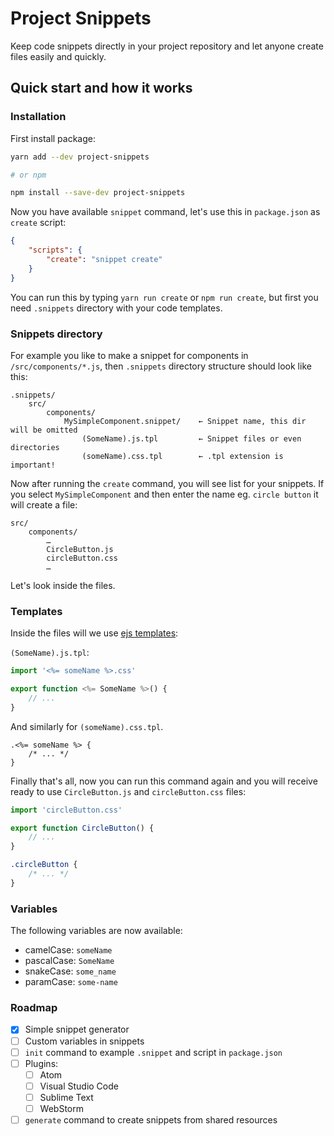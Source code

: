 # Project Snippets

Keep code snippets directly in your project repository and let anyone create files easily and quickly.

## Quick start and how it works

### Installation

First install package:

```bash
yarn add --dev project-snippets

# or npm

npm install --save-dev project-snippets
```

Now you have available `snippet` command, let's use this in `package.json` as `create` script:

```json
{
    "scripts": {
        "create": "snippet create"
    }
}
```

You can run this by typing `yarn run create` or `npm run create`, but first you need `.snippets` directory with your code templates.

### Snippets directory

For example you like to make a snippet for components in `/src/components/*.js`, then `.snippets` directory structure should look like this:

```
.snippets/
    src/
        components/
            MySimpleComponent.snippet/    ← Snippet name, this dir will be omitted
                (SomeName).js.tpl         ← Snippet files or even directories
                (someName).css.tpl        ← .tpl extension is important!
```

Now after running the `create` command, you will see list for your snippets. If you select `MySimpleComponent` and then enter the name eg. `circle button` it will create a file:

```
src/
    components/
        …
        CircleButton.js
        circleButton.css
        …
```

Let's look inside the files.

### Templates

Inside the files will we use [ejs templates](https://github.com/mde/ejs):

`(SomeName).js.tpl`:

```js
import '<%= someName %>.css'

export function <%= SomeName %>() {
    // ...
}
```

And similarly for `(someName).css.tpl`.
```
.<%= someName %> {
    /* ... */
}
```

Finally that's all, now you can run this command again and you will receive ready to use `CircleButton.js` and  `circleButton.css` files:

```javascript
import 'circleButton.css'

export function CircleButton() {
    // ...
}
```
```css
.circleButton {
    /* ... */
}
```

### Variables

The following variables are now available:

* camelCase: `someName`
* pascalCase: `SomeName`
* snakeCase: `some_name`
* paramCase: `some-name`


### Roadmap

* [x] Simple snippet generator
* [ ] Custom variables in snippets
* [ ] `init` command to example `.snippet` and script in `package.json`
* [ ] Plugins:
    * [ ] Atom
    * [ ] Visual Studio Code
    * [ ] Sublime Text
    * [ ] WebStorm
* [ ] `generate` command to create snippets from shared resources
